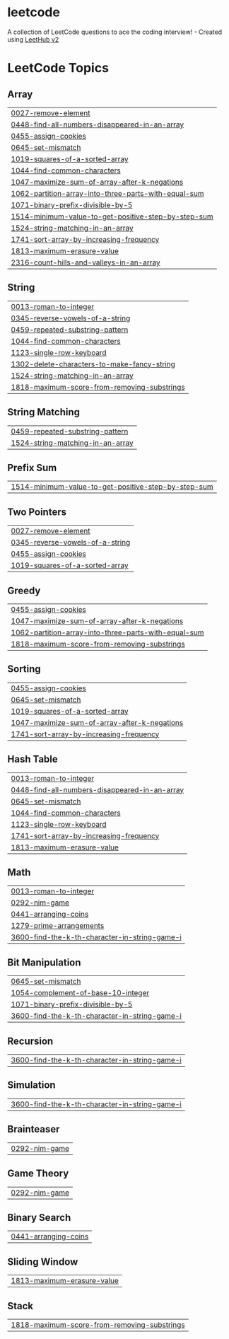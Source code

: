 # leetcode
A collection of LeetCode questions to ace the coding interview! - Created using [LeetHub v2](https://github.com/arunbhardwaj/LeetHub-2.0)

<!---LeetCode Topics Start-->
# LeetCode Topics
## Array
|  |
| ------- |
| [0027-remove-element](https://github.com/hasini28u/leetcode/tree/master/0027-remove-element) |
| [0448-find-all-numbers-disappeared-in-an-array](https://github.com/hasini28u/leetcode/tree/master/0448-find-all-numbers-disappeared-in-an-array) |
| [0455-assign-cookies](https://github.com/hasini28u/leetcode/tree/master/0455-assign-cookies) |
| [0645-set-mismatch](https://github.com/hasini28u/leetcode/tree/master/0645-set-mismatch) |
| [1019-squares-of-a-sorted-array](https://github.com/hasini28u/leetcode/tree/master/1019-squares-of-a-sorted-array) |
| [1044-find-common-characters](https://github.com/hasini28u/leetcode/tree/master/1044-find-common-characters) |
| [1047-maximize-sum-of-array-after-k-negations](https://github.com/hasini28u/leetcode/tree/master/1047-maximize-sum-of-array-after-k-negations) |
| [1062-partition-array-into-three-parts-with-equal-sum](https://github.com/hasini28u/leetcode/tree/master/1062-partition-array-into-three-parts-with-equal-sum) |
| [1071-binary-prefix-divisible-by-5](https://github.com/hasini28u/leetcode/tree/master/1071-binary-prefix-divisible-by-5) |
| [1514-minimum-value-to-get-positive-step-by-step-sum](https://github.com/hasini28u/leetcode/tree/master/1514-minimum-value-to-get-positive-step-by-step-sum) |
| [1524-string-matching-in-an-array](https://github.com/hasini28u/leetcode/tree/master/1524-string-matching-in-an-array) |
| [1741-sort-array-by-increasing-frequency](https://github.com/hasini28u/leetcode/tree/master/1741-sort-array-by-increasing-frequency) |
| [1813-maximum-erasure-value](https://github.com/hasini28u/leetcode/tree/master/1813-maximum-erasure-value) |
| [2316-count-hills-and-valleys-in-an-array](https://github.com/hasini28u/leetcode/tree/master/2316-count-hills-and-valleys-in-an-array) |
## String
|  |
| ------- |
| [0013-roman-to-integer](https://github.com/hasini28u/leetcode/tree/master/0013-roman-to-integer) |
| [0345-reverse-vowels-of-a-string](https://github.com/hasini28u/leetcode/tree/master/0345-reverse-vowels-of-a-string) |
| [0459-repeated-substring-pattern](https://github.com/hasini28u/leetcode/tree/master/0459-repeated-substring-pattern) |
| [1044-find-common-characters](https://github.com/hasini28u/leetcode/tree/master/1044-find-common-characters) |
| [1123-single-row-keyboard](https://github.com/hasini28u/leetcode/tree/master/1123-single-row-keyboard) |
| [1302-delete-characters-to-make-fancy-string](https://github.com/hasini28u/leetcode/tree/master/1302-delete-characters-to-make-fancy-string) |
| [1524-string-matching-in-an-array](https://github.com/hasini28u/leetcode/tree/master/1524-string-matching-in-an-array) |
| [1818-maximum-score-from-removing-substrings](https://github.com/hasini28u/leetcode/tree/master/1818-maximum-score-from-removing-substrings) |
## String Matching
|  |
| ------- |
| [0459-repeated-substring-pattern](https://github.com/hasini28u/leetcode/tree/master/0459-repeated-substring-pattern) |
| [1524-string-matching-in-an-array](https://github.com/hasini28u/leetcode/tree/master/1524-string-matching-in-an-array) |
## Prefix Sum
|  |
| ------- |
| [1514-minimum-value-to-get-positive-step-by-step-sum](https://github.com/hasini28u/leetcode/tree/master/1514-minimum-value-to-get-positive-step-by-step-sum) |
## Two Pointers
|  |
| ------- |
| [0027-remove-element](https://github.com/hasini28u/leetcode/tree/master/0027-remove-element) |
| [0345-reverse-vowels-of-a-string](https://github.com/hasini28u/leetcode/tree/master/0345-reverse-vowels-of-a-string) |
| [0455-assign-cookies](https://github.com/hasini28u/leetcode/tree/master/0455-assign-cookies) |
| [1019-squares-of-a-sorted-array](https://github.com/hasini28u/leetcode/tree/master/1019-squares-of-a-sorted-array) |
## Greedy
|  |
| ------- |
| [0455-assign-cookies](https://github.com/hasini28u/leetcode/tree/master/0455-assign-cookies) |
| [1047-maximize-sum-of-array-after-k-negations](https://github.com/hasini28u/leetcode/tree/master/1047-maximize-sum-of-array-after-k-negations) |
| [1062-partition-array-into-three-parts-with-equal-sum](https://github.com/hasini28u/leetcode/tree/master/1062-partition-array-into-three-parts-with-equal-sum) |
| [1818-maximum-score-from-removing-substrings](https://github.com/hasini28u/leetcode/tree/master/1818-maximum-score-from-removing-substrings) |
## Sorting
|  |
| ------- |
| [0455-assign-cookies](https://github.com/hasini28u/leetcode/tree/master/0455-assign-cookies) |
| [0645-set-mismatch](https://github.com/hasini28u/leetcode/tree/master/0645-set-mismatch) |
| [1019-squares-of-a-sorted-array](https://github.com/hasini28u/leetcode/tree/master/1019-squares-of-a-sorted-array) |
| [1047-maximize-sum-of-array-after-k-negations](https://github.com/hasini28u/leetcode/tree/master/1047-maximize-sum-of-array-after-k-negations) |
| [1741-sort-array-by-increasing-frequency](https://github.com/hasini28u/leetcode/tree/master/1741-sort-array-by-increasing-frequency) |
## Hash Table
|  |
| ------- |
| [0013-roman-to-integer](https://github.com/hasini28u/leetcode/tree/master/0013-roman-to-integer) |
| [0448-find-all-numbers-disappeared-in-an-array](https://github.com/hasini28u/leetcode/tree/master/0448-find-all-numbers-disappeared-in-an-array) |
| [0645-set-mismatch](https://github.com/hasini28u/leetcode/tree/master/0645-set-mismatch) |
| [1044-find-common-characters](https://github.com/hasini28u/leetcode/tree/master/1044-find-common-characters) |
| [1123-single-row-keyboard](https://github.com/hasini28u/leetcode/tree/master/1123-single-row-keyboard) |
| [1741-sort-array-by-increasing-frequency](https://github.com/hasini28u/leetcode/tree/master/1741-sort-array-by-increasing-frequency) |
| [1813-maximum-erasure-value](https://github.com/hasini28u/leetcode/tree/master/1813-maximum-erasure-value) |
## Math
|  |
| ------- |
| [0013-roman-to-integer](https://github.com/hasini28u/leetcode/tree/master/0013-roman-to-integer) |
| [0292-nim-game](https://github.com/hasini28u/leetcode/tree/master/0292-nim-game) |
| [0441-arranging-coins](https://github.com/hasini28u/leetcode/tree/master/0441-arranging-coins) |
| [1279-prime-arrangements](https://github.com/hasini28u/leetcode/tree/master/1279-prime-arrangements) |
| [3600-find-the-k-th-character-in-string-game-i](https://github.com/hasini28u/leetcode/tree/master/3600-find-the-k-th-character-in-string-game-i) |
## Bit Manipulation
|  |
| ------- |
| [0645-set-mismatch](https://github.com/hasini28u/leetcode/tree/master/0645-set-mismatch) |
| [1054-complement-of-base-10-integer](https://github.com/hasini28u/leetcode/tree/master/1054-complement-of-base-10-integer) |
| [1071-binary-prefix-divisible-by-5](https://github.com/hasini28u/leetcode/tree/master/1071-binary-prefix-divisible-by-5) |
| [3600-find-the-k-th-character-in-string-game-i](https://github.com/hasini28u/leetcode/tree/master/3600-find-the-k-th-character-in-string-game-i) |
## Recursion
|  |
| ------- |
| [3600-find-the-k-th-character-in-string-game-i](https://github.com/hasini28u/leetcode/tree/master/3600-find-the-k-th-character-in-string-game-i) |
## Simulation
|  |
| ------- |
| [3600-find-the-k-th-character-in-string-game-i](https://github.com/hasini28u/leetcode/tree/master/3600-find-the-k-th-character-in-string-game-i) |
## Brainteaser
|  |
| ------- |
| [0292-nim-game](https://github.com/hasini28u/leetcode/tree/master/0292-nim-game) |
## Game Theory
|  |
| ------- |
| [0292-nim-game](https://github.com/hasini28u/leetcode/tree/master/0292-nim-game) |
## Binary Search
|  |
| ------- |
| [0441-arranging-coins](https://github.com/hasini28u/leetcode/tree/master/0441-arranging-coins) |
## Sliding Window
|  |
| ------- |
| [1813-maximum-erasure-value](https://github.com/hasini28u/leetcode/tree/master/1813-maximum-erasure-value) |
## Stack
|  |
| ------- |
| [1818-maximum-score-from-removing-substrings](https://github.com/hasini28u/leetcode/tree/master/1818-maximum-score-from-removing-substrings) |
<!---LeetCode Topics End-->